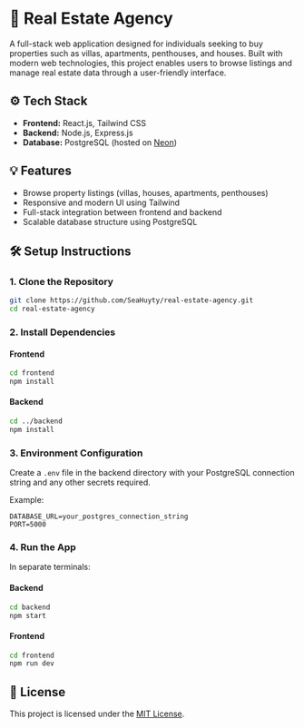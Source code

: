 # 🏡 Real Estate Agency

A full-stack web application designed for individuals seeking to buy properties such as villas, apartments, penthouses, and houses. Built with modern web technologies, this project enables users to browse listings and manage real estate data through a user-friendly interface.

## ⚙️ Tech Stack

* **Frontend:** React.js, Tailwind CSS
* **Backend:** Node.js, Express.js
* **Database:** PostgreSQL (hosted on [Neon](https://neon.tech/))

## 💡 Features

* Browse property listings (villas, houses, apartments, penthouses)
* Responsive and modern UI using Tailwind
* Full-stack integration between frontend and backend
* Scalable database structure using PostgreSQL

## 🛠️ Setup Instructions

### 1. Clone the Repository

```bash
git clone https://github.com/SeaHuyty/real-estate-agency.git
cd real-estate-agency
```

### 2. Install Dependencies

#### Frontend

```bash
cd frontend
npm install
```

#### Backend

```bash
cd ../backend
npm install
```

### 3. Environment Configuration

Create a `.env` file in the backend directory with your PostgreSQL connection string and any other secrets required.

Example:

```env
DATABASE_URL=your_postgres_connection_string
PORT=5000
```

### 4. Run the App

In separate terminals:

#### Backend

```bash
cd backend
npm start
```

#### Frontend

```bash
cd frontend
npm run dev
```

## 📄 License

This project is licensed under the [MIT License](LICENSE).
